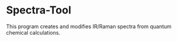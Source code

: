 # Spectra-Tool
This program creates and modifies IR/Raman spectra from quantum chemical calculations.
